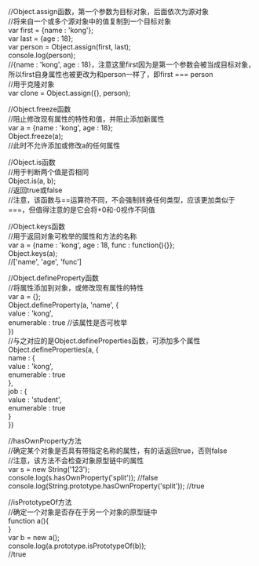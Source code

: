 //Object.assign函数，第一个参数为目标对象，后面依次为源对象  
//将来自一个或多个源对象中的值复制到一个目标对象  
var first = {name : 'kong'};  
var last = {age : 18};  
var person = Object.assign(first, last);  
console.log(person);  
//{name : 'kong', age : 18}，注意这里first因为是第一个参数会被当成目标对象，所以first自身属性也被更改为和person一样了，即first === person  
//用于克隆对象  
var clone = Object.assign({}, person);  
  
  
  
//Object.freeze函数  
//阻止修改现有属性的特性和值，并阻止添加新属性  
var a = {name : 'kong', age : 18};  
Object.freeze(a);  
//此时不允许添加或修改a的任何属性  
  
  
  
//Object.is函数  
//用于判断两个值是否相同  
Object.is(a, b);  
//返回true或false  
//注意，该函数与==运算符不同，不会强制转换任何类型，应该更加类似于===，但值得注意的是它会将+0和-0视作不同值  
  
  
  
//Object.keys函数  
//用于返回对象可枚举的属性和方法的名称  
var a = {name : 'kong', age : 18, func : function(){}};  
Object.keys(a);  
//['name', 'age', 'func']  
  
  
  
//Object.defineProperty函数  
//将属性添加到对象，或修改现有属性的特性  
var a = {};  
Object.defineProperty(a, 'name', {  
    value : 'kong',  
    enumerable : true   //该属性是否可枚举  
})  
//与之对应的是Object.defineProperties函数，可添加多个属性  
Object.defineProperties(a, {  
    name : {  
        value : 'kong',  
        enumerable : true  
    },  
    job : {  
        value : 'student',  
        enumerable : true  
    }  
})  
  
  
  
//hasOwnProperty方法  
//确定某个对象是否具有带指定名称的属性，有的话返回true，否则false  
//注意，该方法不会检查对象原型链中的属性  
var s = new String('123');  
console.log(s.hasOwnProperty('split'));         //false  
console.log(String.prototype.hasOwnProperty('split'));      //true  
  
  
  
//isPrototypeOf方法  
//确定一个对象是否存在于另一个对象的原型链中  
function a(){  
}  
var b = new a();  
console.log(a.prototype.isPrototypeOf(b));  
//true  